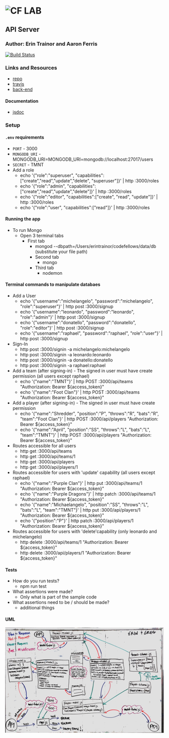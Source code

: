 ![CF](http://i.imgur.com/7v5ASc8.png) LAB
=================================================

## API Server

### Author: Erin Trainor and Aaron Ferris
[![Build Status](https://travis-ci.com/js401-ferris-trainor-apiserver/apiserver.svg?branch=master)](https://travis-ci.com/js401-ferris-trainor-apiserver/apiserver)

### Links and Resources
* [repo](https://github.com/js401-ferris-trainor-apiserver/apiserver/pull/2)
* [travis](https://travis-ci.com/js401-ferris-trainor-apiserver/apiserver)
* [back-end](https://api-auth-server-401javascript.herokuapp.com/)

#### Documentation
* [jsdoc](https://api-auth-server-401javascript.herokuapp.com/docs)


### Setup
#### `.env` requirements
* `PORT` - 3000
* `MONGODB_URI` - MONGODB_URI=MONGODB_URI=mongodb://localhost:27017/users
* `SECRET` - TMNT
* Add a role
  * echo '{"role":"superuser", "capabilities":["create","read","update","delete", "superuser"]}' | http :3000/roles
  * echo '{"role":"admin", "capabilities":["create","read","update","delete"]}' | http :3000/roles
  * echo '{"role":"editor", "capabilities":["create", "read", "update"]}' | http :3000/roles
  * echo '{"role":"user", "capabilities":["read"]}' | http :3000/roles

#### Running the app
* To run Mongo
  * Open 3 terminal tabs
    * First tab
      * mongod --dbpath=/Users/erintrainor/codefellows/data/db (substitute your file path)
      * Second tab
        * mongo
      * Third tab
        * nodemon
  
#### Terminal commands to manipulate databaes
* Add a User
  * echo '{"username":"michelangelo", "password":"michelangelo", "role":"superuser"}' | http post :3000/signup
  * echo '{"username":"leonardo", "password":"leonardo", "role":"admin"}' | http post :3000/signup
  * echo '{"username":"donatello", "password":"donatello", "role":"editor"}' | http post :3000/signup
  * echo '{"username":"raphael", "password":"raphael", "role":"user"}' | http post :3000/signup
* Sign-In
  * http post :3000/signin -a michelangelo:michelangelo
  * http post :3000/signin -a leonardo:leonardo
  * http post :3000/signin -a donatello:donatello
  * http post :3000/signin -a raphael:raphael
* Add a team (after signing-in) - The signed in user must have create permission (all users except raphael)
  * echo '{"name":"TMNT"}' | http POST :3000/api/teams "Authorization: Bearer ${access_token}"
  * echo '{"name":"Foot Clan"}' | http POST :3000/api/teams "Authorization: Bearer ${access_token}"
* Add a player (after signing-in) - The signed in user must have create permission
  * echo '{"name":"Shredder", "position":"P", "throws":"R", "bats":"R", "team":"Foot Clan"}' | http POST :3000/api/players "Authorization: Bearer ${access_token}"
  * echo '{"name":"April", "position":"SS", "throws":"L", "bats":"L", "team":"TMNT"}' | http POST :3000/api/players "Authorization: Bearer ${access_token}"
* Routes accessible for all users
  * http get :3000/api/teams
  * http get :3000/api/teams/1
  * http get :3000/api/players
  * http get :3000/api/players/1
* Routes accessible for users with 'update' capability (all users except raphael)
  * echo '{"name":"Purple Clan"}' | http put :3000/api/teams/1 "Authorization: Bearer ${access_token}"
  * echo '{"name":"Purple Dragons"}' | http patch :3000/api/teams/1 "Authorization: Bearer ${access_token}"
  * echo '{"name":"Michaelangelo", "position":"SS", "throws":"L", "bats":"L", "team":"TMNT"}' | http put :3000/api/players/1 "Authorization: Bearer ${access_token}"
  * echo '{"position":"P"}' | http patch :3000/api/players/1 "Authorization: Bearer ${access_token}"
* Routes accessible for users with 'delete'capability (only leonardo and michelangelo) 
  * http delete :3000/api/teams/1 "Authorization: Bearer ${access_token}"
  * http delete :3000/api/players/1 "Authorization: Bearer ${access_token}"
#### Tests
* How do you run tests?
  * npm run test
* What assertions were made?
  * Only what is part of the sample code
* What assertions need to be / should be made?
  * additional things

#### UML
![UML Diagram](assets/uml.jpg)
